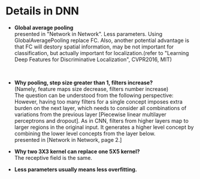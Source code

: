# Details in DNN

+ __Global average pooling__<br>
presented in "Network in Network". Less parameters. Using GlobalAveragePooling replace FC.
Also, another potential advantage is that FC will destory spatial information, may be not important for classification, but actually important for localization.(refer to "Learning Deep Features for Discriminative Localization", CVPR2016, MIT)
<br>

+ __Why pooling, step size greater than 1, filters increase?__<br>
(Namely, feature maps size decrease, filters number increase)<br>
The question can be understood from  the following perspective:<br>
However, having too many filters for a single concept imposes extra burden on the next layer, which needs to consider all combinations of variations from the previous layer [Piecewise linear multilayer perceptrons and dropout]. As in CNN, filters from higher layers map to larger regions in the original input. It generates a higher level concept by combining the lower level concepts from the layer below.<br>
presented in [Network in Network, page 2.]<br>

+ __Why two 3X3 kernel can replace one 5X5 kernel?__<br>
The receptive field is the same.


+ __Less parameters usually means less overfitting.__ 

